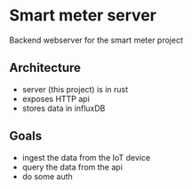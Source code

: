 # Smart meter server

Backend webserver for the smart meter project

## Architecture

- server (this project) is in rust
- exposes HTTP api
- stores data in influxDB

## Goals

- ingest the data from the IoT device
- query the data from the api
- do some auth
